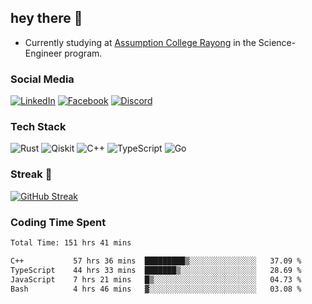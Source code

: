 ## hey there 👋

- Currently studying at [Assumption College Rayong](https://www.acr.ac.th) in the Science-Engineer program.

### Social Media

[![LinkedIn](https://img.shields.io/badge/linkedin-%230077B5.svg?style=for-the-badge&logo=linkedin&logoColor=white)](https://www.linkedin.com/in/kiattisakbeaw/)
[![Facebook](https://img.shields.io/badge/Facebook-%231877F2.svg?style=for-the-badge&logo=Facebook&logoColor=white)](https://www.facebook.com/kiattisakbeawsanburee)
[![Discord](https://img.shields.io/badge/Discord-%235865F2.svg?style=for-the-badge&logo=discord&logoColor=white)](https://discord.gg/dgRsHb5duc)

### Tech Stack
![Rust](https://img.shields.io/badge/rust-%23000000.svg?style=for-the-badge&logo=rust&logoColor=white)
![Qiskit](https://img.shields.io/badge/Qiskit-%236929C4.svg?style=for-the-badge&logo=Qiskit&logoColor=white)
![C++](https://img.shields.io/badge/c++-%2300599C.svg?style=for-the-badge&logo=c%2B%2B&logoColor=white)
![TypeScript](https://img.shields.io/badge/typescript-%23007ACC.svg?style=for-the-badge&logo=typescript&logoColor=white)
![Go](https://img.shields.io/badge/go-%2300ADD8.svg?style=for-the-badge&logo=go&logoColor=white)


### Streak 🚀
[![GitHub Streak](https://streak-stats.demolab.com?user=beawkiattisak&theme=dark&hide_border=true)](https://git.io/streak-stats)
</div>

### Coding Time Spent
<!--START_SECTION:waka-->

```txt
Total Time: 151 hrs 41 mins

C++           57 hrs 36 mins  █████████▒░░░░░░░░░░░░░░░   37.09 %
TypeScript    44 hrs 33 mins  ███████▒░░░░░░░░░░░░░░░░░   28.69 %
JavaScript    7 hrs 21 mins   █▒░░░░░░░░░░░░░░░░░░░░░░░   04.73 %
Bash          4 hrs 46 mins   ▓░░░░░░░░░░░░░░░░░░░░░░░░   03.08 %
```

<!--END_SECTION:waka-->
